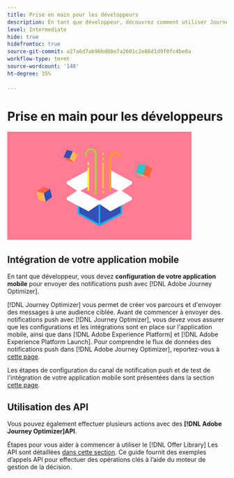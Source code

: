 ```yaml
---
title: Prise en main pour les développeurs
description: En tant que développeur, découvrez comment utiliser Journey Optimizer
level: Intermediate
hide: true
hidefromtoc: true
source-git-commit: a27a6d7ab96bd08e7a2601c2e86d1d9f0fc4be0a
workflow-type: tm+mt
source-wordcount: '148'
ht-degree: 35%

---
```


# Prise en main pour les développeurs

![développeur](assets/do-not-localize/user-3.png)

## Intégration de votre application mobile

En tant que développeur, vous devez **configuration de votre application mobile** pour envoyer des notifications push avec [!DNL Adobe Journey Optimizer].

[!DNL Journey Optimizer] vous permet de créer vos parcours et d&#39;envoyer des messages à une audience ciblée. Avant de commencer à envoyer des notifications push avec [!DNL Journey Optimizer], vous devez vous assurer que les configurations et les intégrations sont en place sur l&#39;application mobile, ainsi que dans [!DNL Adobe Experience Platform] et [!DNL Adobe Experience Platform Launch]. Pour comprendre le flux de données des notifications push dans [!DNL Adobe Journey Optimizer], reportez-vous à [cette page](../push-gs.md).

Les étapes de configuration du canal de notification push et de test de l&#39;intégration de votre application mobile sont présentées dans la section [cette page](../push-configuration.md).

## Utilisation des API

Vous pouvez également effectuer plusieurs actions avec des **[!DNL Adobe Journey Optimizer]API**.

Étapes pour vous aider à commencer à utiliser le [!DNL Offer Library] Les API sont détaillées [dans cette section](../offers/api-reference/getting-started.md). Ce guide fournit des exemples d’appels API pour effectuer des opérations clés à l’aide du moteur de gestion de la décision.
